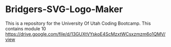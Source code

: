 # Bridgers-SVG-Logo-Maker
This is a repository for the University Of Utah Coding Bootcamp. This contains module 10
https://drive.google.com/file/d/13GUXtVYskoE4ScMzxtWCsxzmzm6o1QMV/view
